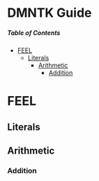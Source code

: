 # DMNTK Guide

##### Table of Contents

- [FEEL](#FEEL)
  - [Literals](#Literals)
    - [Arithmetic](#Arithmetic)
      - [Addition](#Addition)

# FEEL

## Literals

## Arithmetic

### Addition
